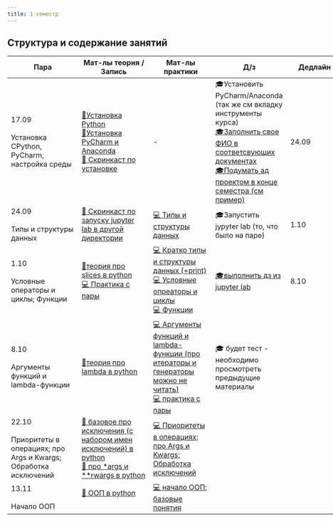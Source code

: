 ```yaml
---
title: 1 семестр
---
```


## Структура и содержание занятий

<table class="tg" style="undefined;table-layout: fixed; width: 753px">
<colgroup>
<col style="width: 235px">
<col style="width: 230px">
<col style="width: 185px">
<col style="width: 170px">
<col style="width: 185px">
</colgroup>
<thead>
  <tr>
    <th class="tg-c3ow">Пара</th>
    <th class="tg-c3ow">Мат-лы теория /<br>Запись</th>
    <th class="tg-c3ow">Мат-лы<br>практики</th>
    <th class="tg-c3ow">Д/з</th>
    <th class="tg-c3ow">Дедлайн</th>
  </tr>
</thead>
<tbody>
  <tr>
    <td class="tg-0pky">17.09<br><br>Установка CPython, PyСharm,<br>настройка среды</td>
    <td class="tg-0pky"><a href="https://drive.google.com/file/d/1uJTuNXo1CBN-ujcjbW7DutYlJjxq96LM/view?usp=sharing" target="_blank" rel="noopener noreferrer">📄Установка Python</a><br><a href="https://drive.google.com/drive/folders/1Snhi7DKWnlCBJfayHC2s8TEx0fLSKDbu" target="_blank" rel="noopener noreferrer">📄Установка PyCharm и Anaconda</a><br><a href="https://drive.google.com/file/d/1RQVsCD3sRXn_UriPjHoh5Y0TSOzmD0kI/view?usp=sharing" target="_blank" rel="noopener noreferrer">🛑 Скринкаст по установке</a><br></td>
    <td class="tg-c3ow">-</td>
    <td class="tg-c3ow">🎓Установить PyCharm/Anaconda (так же см вкладку инструменты курса)<br><a href="https://drive.google.com/drive/folders/1icJClM3hsQnxlxniidZMvJD-Po713K8w" target="_blank" rel="noopener noreferrer">🎓Заполнить свое ФИО в соответсвующих документах</a><br><a href="https://docs.google.com/spreadsheets/d/1553U-B6Tma7EfMIgbIfIYDuRZcma8XhZGONlbLcb8vU/edit?usp=sharing" target="_blank" rel="noopener noreferrer">🎓Подумать ад проектом в конце семестра (см пример)</a><br></td>
    <td class="tg-c3ow">24.09</td>
</tr>
<tr>
    <td class="tg-0pky">24.09<br><br>Типы и структуры данных</td>
    <td class="tg-0pky"><a href="https://drive.google.com/file/d/1l1yatCegm1ADlj5raG9ejs23CXddvQjw/view?usp=sharing" target="_blank" rel="noopener noreferrer">🛑 Скринкаст по запуску jupyter lab в другой директории</a><br></td>
    <td class="tg-c3ow"><a href="https://drive.google.com/file/d/17bmZYNgIUVDP-6O55xcvfSRv5qXloYUw/view?usp=sharing" target="_blank" rel="noopener noreferrer">💻 Типы и структуры данных</a><br></td>
    <td class="tg-c3ow">🎓Запустить jypyter lab (то, что было на паре)</td>
    <td class="tg-c3ow">1.10</td>
  </tr>  
  <tr>
    <td class="tg-0pky">1.10<br><br>Условные операторы и циклы; Функции</td>
    <td class="tg-0pky"><a href="https://habr.com/ru/post/89456/" target="_blank" rel="noopener noreferrer">📄теория про slices в python </a><br> <a href="https://drive.google.com/file/d/1HHkGJlkGWeK7Rp9oYH9eksYdALa7DVcl/view?usp=sharing" target="_blank" rel="noopener noreferrer">💻 Практика с пары </a><br></td>
    <td class="tg-c3ow"><a href="https://drive.google.com/file/d/1rAD8FSdgrhg4Guphh868IQ4qYrxiJSsl/view?usp=sharing" target="_blank" rel="noopener noreferrer">💻 Кратко типы и структуры данных (+print) </a><br><a href="https://drive.google.com/file/d/14Yi_FpdRaDkzDGsYe9azAfM30MmVoqmS/view?usp=sharing" target="_blank" rel="noopener noreferrer">💻 Условные опреаторы и циклы </a><br><a href="https://drive.google.com/file/d/1l7o41Sat3dzIXS5chQWRAordrnv469kG/view?usp=sharing" target="_blank" rel="noopener noreferrer">💻 Функции </a><br></td>
    <td class="tg-c3ow"><a href="https://drive.google.com/file/d/1HKzEGk2s04DvjGmDQENDccgqbR08-hqu/view?usp=sharing" target="_blank" rel="noopener noreferrer">🎓выполнить дз из jupyter lab </a></td>
    <td class="tg-c3ow">8.10</td>
</tr>  
  <td class="tg-0pky">8.10<br><br>Аргументы функций и lambda-функции</td>
  <td class="tg-0pky"><a href="https://cs.stanford.edu/people/nick/py/python-map-lambda.html" target="_blank" rel="noopener noreferrer">📄теория про lambda в python </a><br></td>
  <td class="tg-c3ow"><a href="https://drive.google.com/file/d/1beQr-xefHC3datIrzsyKi4MTXILvLyDT/view?usp=sharing" target="_blank" rel="noopener noreferrer">💻 Аргументы функций и lambda-функции (про итераторы и генераторы можно не читать)</a><br><a href="https://vk.com/away.php?to=https%3A%2F%2Freplit.com%2Fjoin%2Fsivinwufyq-mikhailpolinov&cc_key=" target="_blank" rel="noopener noreferrer">💻 практика с пары</a><br></td>
  <td class="tg-c3ow">🎓 будет тест - необходимо просмотреть предыдущие материалы</td>
    <td class="tg-c3ow"></td>
  </tr>
<tr>
  <td class="tg-0pky">22.10<br><br>Приоритеты в операциях; про Args и Kwargs; Обработка исключений</td>
  <td class="tg-0pky"><a href="https://pythonworld.ru/tipy-dannyx-v-python/isklyucheniya-v-python-konstrukciya-try-except-dlya-obrabotki-isklyuchenij.html" target="_blank" rel="noopener noreferrer">📄 базовое про исключения (с набором имен исключений) в python </a><br><a href="https://www.programiz.com/python-programming/args-and-kwargs" target="_blank" rel="noopener noreferrer">📄 про *args и **rwargs в python </a><br></td>
  <td class="tg-c3ow"><a href="https://drive.google.com/file/d/1hBjHfmVUZUuFZfpLmtIvYh5KBaWCYXdm/view?usp=sharing" target="_blank" rel="noopener noreferrer">💻 Приоритеты в операциях; про Args и Kwargs; Обработка исключений</a><br></td>
  <td class="tg-c3ow"> </td>
    <td class="tg-c3ow"></td> 
   </tr>
<tr>
  <td class="tg-0pky">13.11<br><br>Начало ООП</td>
  <td class="tg-0pky"><a href="https://proglib.io/p/python-oop" target="_blank" rel="noopener noreferrer">📄 ООП в python </a><br><a 📄 так же читайте в Любановиче </a><br></td>
  <td class="tg-c3ow"><a href="https://drive.google.com/file/d/1i0lur4ewiT6rDJKVCCMqbf-YBeJCBdzx/view?usp=sharing" target="_blank" rel="noopener noreferrer">💻 начало ООП; базовые понятия</a><br></td>
  <td class="tg-c3ow"> </td>
    <td class="tg-c3ow"></td> 
</tbody>
</table>
